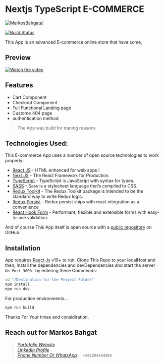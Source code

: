 # Nextjs TypeScript E-COMMERCE

[![MarkosBahgata|](https://static.agilitycms.com/logos/full-logo-black-on-white-vercel_20200827182255_0.png)](https://nextjs-e-commerce-three.vercel.app)

[![Build Status](https://travis-ci.org/joemccann/dillinger.svg?branch=master)](https://nextjs-e-commerce-three.vercel.app)

This App is an advanced E-commerce online store that have some,


## Preview


[![Watch the video](https://i9.ytimg.com/vi/VTSThWfD9v0/mqdefault.jpg?v=62377a90&sqp=COD83ZEG&rs=AOn4CLCXYjC36IyHTt31EaCDoE1cUtZH7g)](https://youtu.be/VTSThWfD9v0)

## Features

- Cart Component
- Checkout Component
- Full Functional Landing page
- Custome 404 page
- authentication method 



> The App was build for traning reasons

## Technologies Used:

This E-commerce App uses a number of open source technologies to work properly:

- [React JS](https://reactjs.org/) - HTML enhanced for web apps.!
- [Next JS](https://nextjs.org/) - The React Framework for Production.
- [TypeScript](https://www.typescriptlang.org/) - TypeScript is JavaScript with syntax for types.
- [SASS](https://sass-lang.com/) - Sass is a stylesheet language that’s compiled to CSS.
- [Redux Toolkit](https://redux-toolkit.js.org/) - The Redux Toolkit package is intended to be the standard way to write Redux logic.
- [Redux Persist](https://www.npmjs.com/package/redux-persist) - Redux persist ships with react integration as a convenience
- [React Hook Form](https://react-hook-form.com/) - Performant, flexible and extensible forms with easy-to-use validation.

And of course This App itself is open source with a [public repository](https://github.com/markosbahgat/NextjsTypeScript-E-COMMERCE)
 on GitHub.

## Installation

App requires [React Js](https://reactjs.org/) v10+ to run.
Clone This Repo to your localHost and then,
Install the dependencies and devDependencies and start the server ```-On Port 3003-```  by entering these Commends:

```sh
cd "/Destination for the Project Folder"
npm install
npm run dev
```

For production environments...

```sh
npm run build
```

Thanks For Your timae and considiration.

## Reach out for Markos Bahgat

>[_Portofolio Website_](http://markosbahgat.com)                                                             
>[_LinkedIn Profile_](https://www.linkedin.com/in/markos-bahgat-9a7178216)                                   
>[_Phone Number Or WhatsApp_]() : ``` +201208444364```
